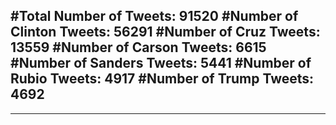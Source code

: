 #Total Number of Tweets: 91520 
#Number of Clinton Tweets: 56291
#Number of Cruz Tweets: 13559
#Number of Carson Tweets: 6615
#Number of Sanders Tweets: 5441
#Number of Rubio Tweets: 4917
#Number of Trump Tweets: 4692
---
---
